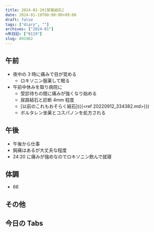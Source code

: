 ```yaml
---
title: 2024-01-19[尿路結石]
date: 2024-01-19T00:00:00+09:00
draft: false
tags: ["diary", ""]
archives: ["2024-01"]
n年日記: ["0119"]
slug: 891962
---
```


## 午前

- 夜中の 3 時に痛みで目が覚める
  - ロキソニン服薬して眠る
- 午前中休みを取り病院に
  - 受診待ちの間に痛みが強くなり始める
  - 尿路結石と診断 4mm 程度
  - [以前のこれもおそらく結石]({{<ref 20220912_334382.md>}})
  - ボルタレン坐薬とコスパノンを処方される

## 午後

- 午後から仕事
- 鈍痛はあるが大丈夫な程度
- 24:20 に痛みが強めなのでロキソニン飲んで就寝

## 体調

- 66

## その他

## 今日の Tabs
